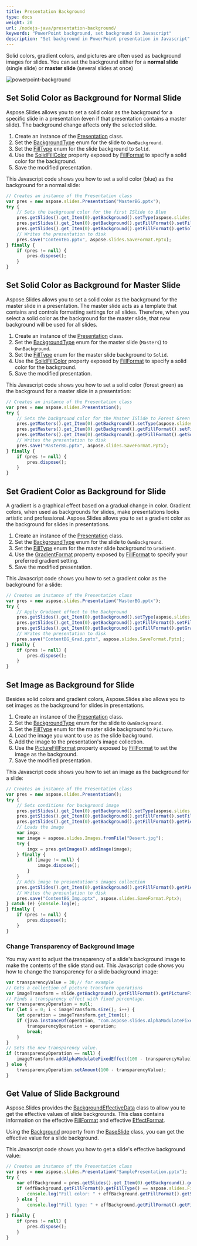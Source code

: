 ```yaml
---
title: Presentation Background
type: docs
weight: 20
url: /nodejs-java/presentation-background/
keywords: "PowerPoint background, set background in Javascript"
description: "Set background in PowerPoint presentation in Javascript"
---
```


Solid colors, gradient colors, and pictures are often used as background images for slides. You can set the background either for a **normal slide** (single slide) or **master slide** (several slides at once)

<img src="powerpoint-background.png" alt="powerpoint-background"  />

## **Set Solid Color as Background for Normal Slide**

Aspose.Slides allows you to set a solid color as the background for a specific slide in a presentation (even if that presentation contains a master slide). The background change affects only the selected slide.

1. Create an instance of the [Presentation](https://reference.aspose.com/slides/nodejs-java/aspose.slides/Presentation) class.
2. Set the [BackgroundType](https://reference.aspose.com/slides/nodejs-java/aspose.slides/backgroundtype/) enum for the slide to `OwnBackground`.
3. Set the [FillType](https://reference.aspose.com/slides/nodejs-java/aspose.slides/filltype/) enum for the slide background to `Solid`.
4. Use the [SolidFillColor](https://reference.aspose.com/slides/nodejs-java/aspose.slides/fillformat/#getSolidFillColor--) property exposed by [FillFormat](https://reference.aspose.com/slides/nodejs-java/aspose.slides/fillformat/) to specify a solid color for the background.
5. Save the modified presentation.

This Javascript code shows you how to set a solid color (blue) as the background for a normal slide:

```javascript
// Creates an instance of the Presentation class
var pres = new aspose.slides.Presentation("MasterBG.pptx");
try {
    // Sets the background color for the first ISlide to Blue
    pres.getSlides().get_Item(0).getBackground().setType(aspose.slides.BackgroundType.OwnBackground);
    pres.getSlides().get_Item(0).getBackground().getFillFormat().setFillType(java.newByte(aspose.slides.FillType.Solid));
    pres.getSlides().get_Item(0).getBackground().getFillFormat().getSolidFillColor().setColor(java.getStaticFieldValue("java.awt.Color", "BLUE"));
    // Writes the presentation to disk
    pres.save("ContentBG.pptx", aspose.slides.SaveFormat.Pptx);
} finally {
    if (pres != null) {
        pres.dispose();
    }
}
```

## **Set Solid Color as Background for Master Slide**

Aspose.Slides allows you to set a solid color as the background for the master slide in a presentation. The master slide acts as a template that contains and controls formatting settings for all slides. Therefore, when you select a solid color as the background for the master slide, that new background will be used for all slides.

1. Create an instance of the [Presentation](https://reference.aspose.com/slides/nodejs-java/aspose.slides/Presentation) class.
2. Set the  [BackgroundType](https://reference.aspose.com/slides/nodejs-java/aspose.slides/backgroundtype/) enum for the master slide (`Masters`) to `OwnBackground`.
3. Set the [FillType](https://reference.aspose.com/slides/nodejs-java/aspose.slides/filltype/) enum for the master slide background to `Solid`.
4. Use the [SolidFillColor](https://reference.aspose.com/slides/nodejs-java/aspose.slides/fillformat/#getSolidFillColor--) property exposed by [FillFormat](https://reference.aspose.com/slides/nodejs-java/aspose.slides/fillformat/) to specify a solid color for the background.
5. Save the modified presentation.

This Javascript code shows you how to set a solid color (forest green) as the background for a master slide in a presentation:

```javascript
// Creates an instance of the Presentation class
var pres = new aspose.slides.Presentation();
try {
    // Sets the background color for the Master ISlide to Forest Green
    pres.getMasters().get_Item(0).getBackground().setType(aspose.slides.BackgroundType.OwnBackground);
    pres.getMasters().get_Item(0).getBackground().getFillFormat().setFillType(java.newByte(aspose.slides.FillType.Solid));
    pres.getMasters().get_Item(0).getBackground().getFillFormat().getSolidFillColor().setColor(java.getStaticFieldValue("java.awt.Color", "GREEN"));
    // Writes the presentation to disk
    pres.save("MasterBG.pptx", aspose.slides.SaveFormat.Pptx);
} finally {
    if (pres != null) {
        pres.dispose();
    }
}
```

## **Set Gradient Color as Background for Slide**

A gradient is a graphical effect based on a gradual change in color. Gradient colors, when used as backgrounds for slides, make presentations looks artistic and professional. Aspose.Slides allows you to set a gradient color as the background for slides in presentations.

1. Create an instance of the [Presentation](https://reference.aspose.com/slides/nodejs-java/aspose.slides/Presentation) class.
2. Set the [BackgroundType](https://reference.aspose.com/slides/nodejs-java/aspose.slides/backgroundtype/) enum for the slide to `OwnBackground`.
3. Set the [FillType](https://reference.aspose.com/slides/nodejs-java/aspose.slides/filltype/) enum for the master slide background to `Gradient`.
4. Use the [GradientFormat](https://reference.aspose.com/slides/nodejs-java/aspose.slides/fillformat/#getGradientFormat--) property exposed by [FillFormat](https://reference.aspose.com/slides/nodejs-java/aspose.slides/fillformat/) to specify your preferred gradient setting.
5. Save the modified presentation.

This Javascript code shows you how to set a gradient color as the background for a slide:

```javascript
// Creates an instance of the Presentation class
var pres = new aspose.slides.Presentation("MasterBG.pptx");
try {
    // Apply Gradient effect to the Background
    pres.getSlides().get_Item(0).getBackground().setType(aspose.slides.BackgroundType.OwnBackground);
    pres.getSlides().get_Item(0).getBackground().getFillFormat().setFillType(java.newByte(aspose.slides.FillType.Gradient));
    pres.getSlides().get_Item(0).getBackground().getFillFormat().getGradientFormat().setTileFlip(aspose.slides.TileFlip.FlipBoth);
    // Writes the presentation to disk
    pres.save("ContentBG_Grad.pptx", aspose.slides.SaveFormat.Pptx);
} finally {
    if (pres != null) {
        pres.dispose();
    }
}
```

## **Set Image as Background for Slide**

Besides solid colors and gradient colors, Aspose.Slides also allows you to set images as the background for slides in presentations.

1. Create an instance of the [Presentation](https://reference.aspose.com/slides/nodejs-java/aspose.slides/Presentation) class.
2. Set the [BackgroundType](https://reference.aspose.com/slides/nodejs-java/aspose.slides/backgroundtype/) enum for the slide to `OwnBackground`.
3. Set the  [FillType](https://reference.aspose.com/slides/nodejs-java/aspose.slides/filltype/) enum for the master slide background to `Picture`.
4. Load the image you want to use as the slide background.
5. Add the image to the presentation's image collection.
6. Use the [PictureFillFormat](https://reference.aspose.com/slides/nodejs-java/aspose.slides/fillformat/#getPictureFillFormat--) property exposed by [FillFormat](https://reference.aspose.com/slides/nodejs-java/aspose.slides/fillformat/) to set the image as the background.
7. Save the modified presentation.

This Javascript code shows you how to set an image as the background for a slide:

```javascript
// Creates an instance of the Presentation class
var pres = new aspose.slides.Presentation();
try {
    // Sets conditions for background image
    pres.getSlides().get_Item(0).getBackground().setType(aspose.slides.BackgroundType.OwnBackground);
    pres.getSlides().get_Item(0).getBackground().getFillFormat().setFillType(java.newByte(aspose.slides.FillType.Picture));
    pres.getSlides().get_Item(0).getBackground().getFillFormat().getPictureFillFormat().setPictureFillMode(aspose.slides.PictureFillMode.Stretch);
    // Loads the image
    var imgx;
    var image = aspose.slides.Images.fromFile("Desert.jpg");
    try {
        imgx = pres.getImages().addImage(image);
    } finally {
        if (image != null) {
            image.dispose();
        }
    }
    // Adds image to presentation's images collection
    pres.getSlides().get_Item(0).getBackground().getFillFormat().getPictureFillFormat().getPicture().setImage(imgx);
    // Writes the presentation to disk
    pres.save("ContentBG_Img.pptx", aspose.slides.SaveFormat.Pptx);
} catch (e) {console.log(e);
} finally {
    if (pres != null) {
        pres.dispose();
    }
}
```

### **Change Transparency of Background Image**

You may want to adjust the transparency of a slide's background image to make the contents of the slide stand out. This Javascript code shows you how to change the transparency for a slide background image:

```javascript
var transparencyValue = 30;// for example
// Gets a collection of picture transform operations
var imageTransform = slide.getBackground().getFillFormat().getPictureFillFormat().getPicture().getImageTransform();
// Finds a transparency effect with fixed percentage.
var transparencyOperation = null;
for (let i = 0; i < imageTransform.size(); i++) {
    let operation = imageTransform.get_Item(i);
    if (java.instanceOf(operation, "com.aspose.slides.AlphaModulateFixed")) {
        transparencyOperation = operation;
        break;
    }
}
// Sets the new transparency value.
if (transparencyOperation == null) {
    imageTransform.addAlphaModulateFixedEffect(100 - transparencyValue);
} else {
    transparencyOperation.setAmount(100 - transparencyValue);
}
```

## **Get Value of Slide Background**

Aspose.Slides provides the [BackgroundEffectiveData](https://reference.aspose.com/slides/nodejs-java/aspose.slides/backgroundeffectivedata/) class to allow you to get the effective values of slide backgrounds. This class contains information on the effective [FillFormat](https://reference.aspose.com/slides/nodejs-java/aspose.slides/backgroundeffectivedata/#getFillFormat--) and effective [EffectFormat](https://reference.aspose.com/slides/nodejs-java/aspose.slides/backgroundeffectivedata/#getEffectFormat--).

Using the [Background](https://reference.aspose.com/slides/nodejs-java/aspose.slides/baseslide/#getBackground--) property from the [BaseSlide](https://reference.aspose.com/slides/nodejs-java/aspose.slides/baseslide/) class, you can get the effective value for a slide background.

This Javascript code shows you how to get a slide's effective background value:

```javascript
// Creates an instance of the Presentation class
var pres = new aspose.slides.Presentation("SamplePresentation.pptx");
try {
    var effBackground = pres.getSlides().get_Item(0).getBackground().getEffective();
    if (effBackground.getFillFormat().getFillType() == aspose.slides.FillType.Solid) {
        console.log("Fill color: " + effBackground.getFillFormat().getSolidFillColor());
    } else {
        console.log("Fill type: " + effBackground.getFillFormat().getFillType());
    }
} finally {
    if (pres != null) {
        pres.dispose();
    }
}
```



